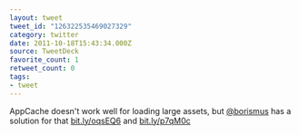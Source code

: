 ```yaml
---
layout: tweet
tweet_id: "126322535469027329"
category: twitter
date: 2011-10-18T15:43:34.000Z
source: TweetDeck
favorite_count: 1
retweet_count: 0
tags:
- tweet
---
```


AppCache doesn't work well for loading large assets, but [@borismus](https://twitter.com/@borismus) has a solution for that [bit.ly/oqsEQ6](http://bit.ly/oqsEQ6) and [bit.ly/p7qM0c](http://bit.ly/p7qM0c)
